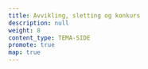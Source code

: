 ```yaml
---
title: Avvikling, sletting og konkurs
description: null
weight: 8
content_type: TEMA-SIDE
promote: true
map: true
---
```

